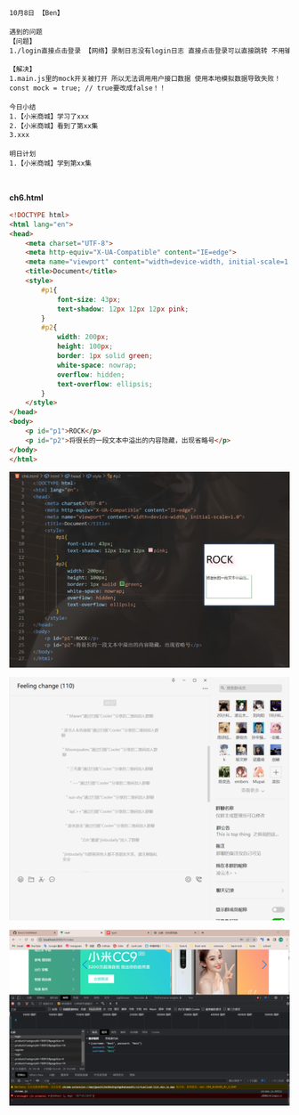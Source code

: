 ```html
10月8日 【Ben】

遇到的问题
【问题】
1./login直接点击登录 【网络】录制日志没有login日志 直接点击登录可以直接跳转 不用输入账号密码 没有任何操作

【解决】
1.main.js里的mock开关被打开 所以无法调用用户接口数据 使用本地模拟数据导致失败！
const mock = true; // true要改成false！！

今日小结
1.【小米商城】学习了xxx
2.【小米商城】看到了第xx集
3.xxx

明日计划
1.【小米商城】学到第xx集
```

​	

**ch6.html**

```html
<!DOCTYPE html>
<html lang="en">
<head>
    <meta charset="UTF-8">
    <meta http-equiv="X-UA-Compatible" content="IE=edge">
    <meta name="viewport" content="width=device-width, initial-scale=1.0">
    <title>Document</title>
    <style>
        #p1{
            font-size: 43px;
            text-shadow: 12px 12px 12px pink;
        }
        #p2{
            width: 200px;
            height: 100px;
            border: 1px solid green;
            white-space: nowrap;
            overflow: hidden;
            text-overflow: ellipsis;
        }
    </style>
</head>
<body>
    <p id="p1">ROCK</p>
    <p id="p2">将很长的一段文本中溢出的内容隐藏，出现省略号</p>
</body>
</html>
```

![image-20221008201215175](10月8日.assets/image-20221008201215175.png)

![image-20221008204431052](10月8日.assets/image-20221008204431052.png)

![image-20221008233644361](10月8日.assets/image-20221008233644361.png)
